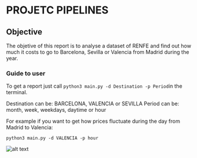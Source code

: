 # PROJETC PIPELINES

## Objective

The objetive of this report is to analyse a dataset of RENFE and find out how much it costs to go to Barcelona, Sevilla or Valencia from Madrid during the year.


### Guide to user

To get a report just call `python3 main.py -d Destination -p Period`in the terminal.

Destination can be: BARCELONA, VALENCIA or SEVILLA
Period can be: month, week, weekdays, daytime or hour

For example if you want to get how prices fluctuate during the day from Madrid to Valencia:

`python3 main.py -d VALENCIA -p hour`

![alt text](https://www.globalnews10.com/wp-content/uploads/2019/03/renfe.jpg "RENFE")
